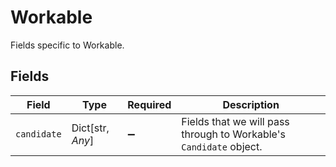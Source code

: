 # Workable

Fields specific to Workable.


## Fields

| Field                                                              | Type                                                               | Required                                                           | Description                                                        |
| ------------------------------------------------------------------ | ------------------------------------------------------------------ | ------------------------------------------------------------------ | ------------------------------------------------------------------ |
| `candidate`                                                        | Dict[str, *Any*]                                                   | :heavy_minus_sign:                                                 | Fields that we will pass through to Workable's `Candidate` object. |